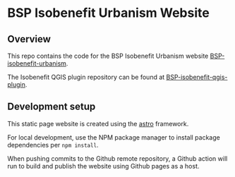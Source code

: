 # BSP Isobenefit Urbanism Website

## Overview

This repo contains the code for the BSP Isobenefit Urbanism website [BSP-isobenefit-urbanism](https://github-pages.ucl.ac.uk/BSP-isobenefit-urbanism).

The Isobenefit QGIS plugin repository can be found at [BSP-isobenefit-qgis-plugin](https://github.com/UCL/BSP-isobenefit-qgis-plugin).

## Development setup

This static page website is created using the [astro](https://astro.build/) framework.

For local development, use the NPM package manager to install package dependencies per `npm install`.

When pushing commits to the Github remote repository, a Github action will run to build and publish the website using Github pages as a host.

